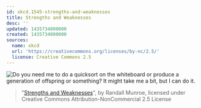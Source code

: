 ```yaml
---
id: xkcd.1545-strengths-and-weaknesses
title: Strengths and Weaknesses
desc: ''
updated: 1435734000000
created: 1435734000000
sources:
  name: xkcd
  url: 'https://creativecommons.org/licenses/by-nc/2.5/'
  license: Creative Commons 2.5
---
```

![Do you need me to do a quicksort on the whiteboard or produce a generation of offspring or something? It might take me a bit, but I can do it.](https://imgs.xkcd.com/comics/strengths_and_weaknesses.png)
> "[Strengths and Weaknesses](https://xkcd.com/1545/)", by Randall Munroe, licensed under Creative Commons Attribution-NonCommercial 2.5 License
